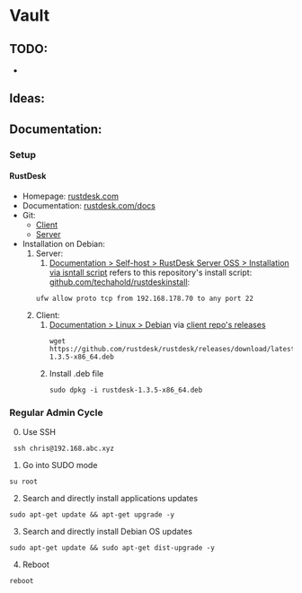 # Vault

## TODO: 
* 
## Ideas:

## Documentation: 
### Setup
#### RustDesk
* Homepage: [rustdesk.com](https://rustdesk.com/)
* Documentation: [rustdesk.com/docs](https://rustdesk.com/docs/en/)
* Git: 
    * [Client](https://github.com/rustdesk/rustdesk)
    * [Server](https://github.com/rustdesk/rustdesk-server)
* Installation on Debian: 
    1. Server: 
        1. [Documentation > Self-host > RustDesk Server OSS > Installation via isntall script](https://rustdesk.com/docs/en/self-host/rustdesk-server-oss/install/#install-your-own-server-as-systemd-service-using-a-simple-to-run-install-script) refers to this repository's install script: [github.com/techahold/rustdeskinstall](https://github.com/techahold/rustdeskinstall):
        ```
        ufw allow proto tcp from 192.168.178.70 to any port 22
        ```
    1. Client: 
        1. [Documentation > Linux > Debian](https://rustdesk.com/docs/en/client/#debian-derivatives) via [client repo's releases](https://github.com/rustdesk/rustdesk/releases/latest)
            ```
            wget https://github.com/rustdesk/rustdesk/releases/download/latest/rustdesk-1.3.5-x86_64.deb
            ```
        1. Install .deb file
            ```
            sudo dpkg -i rustdesk-1.3.5-x86_64.deb
            ```


### Regular Admin Cycle
0. Use SSH
```
 ssh chris@192.168.abc.xyz
```
1. Go into SUDO mode
```
su root
```
2. Search and directly install applications updates
```
sudo apt-get update && apt-get upgrade -y
```
3. Search and directly install Debian OS updates
```
sudo apt-get update && sudo apt-get dist-upgrade -y
```
4. Reboot
```
reboot
```

### 
